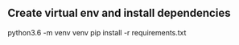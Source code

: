 
## Create virtual env and install dependencies
python3.6 -m venv venv
pip install -r requirements.txt
